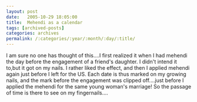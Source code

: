 ```yaml
---
layout: post
date:	2005-10-29 18:05:00
title:  Mehendi as a calendar
tags: [archived-posts]
categories: archives
permalink: /:categories/:year/:month/:day/:title/
---
```

I am sure no one has thought of this....I first realized it when I had mehendi the day before the engagement of a friend's daughter. I didn't intend it to,but it got on my nails. I rather liked the effect, and then I applied mehendi again just before I left for the US. Each date is thus marked on my growing nails, and the mark before the engagement was clipped off....just before I applied the mehendi for the same young woman's marriage! So the passage of time is there to see on my fingernails....
